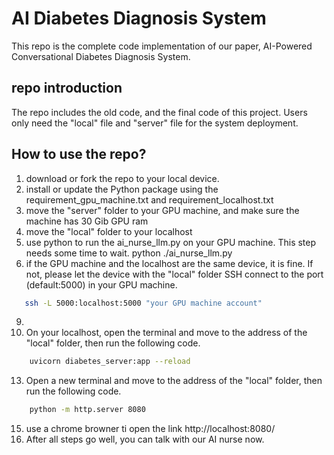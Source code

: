 # AI Diabetes Diagnosis System
This repo is the complete code implementation of our paper, AI-Powered Conversational Diabetes Diagnosis System.

## repo introduction
The repo includes the old code, and the final code of this project. Users only need the "local" file and "server" file for the system deployment.

## How to use the repo?
1. download or fork the repo to your local device.
2. install or update the Python package using the requirement_gpu_machine.txt and requirement_localhost.txt
3. move the "server" folder to your GPU machine, and make sure the machine has 30 Gib GPU ram
4. move the "local" folder to your localhost
5. use python to run the ai_nurse_llm.py on your GPU machine. This step needs some time to wait.
   python ./ai_nurse_llm.py
7. if the GPU machine and the localhost are the same device, it is fine. If not, please let the device with the "local" folder SSH connect to the port (default:5000) in your GPU machine.
```bash
   ssh -L 5000:localhost:5000 "your GPU machine account"
```

9. 
10. On your localhost, open the terminal and move to the address of the "local" folder, then run the following code.

```bash
    uvicorn diabetes_server:app --reload
```
13. Open a new terminal and move to the address of the "local" folder, then run the following code.
```bash
    python -m http.server 8080
```
15. use a chrome browner ti open the link http://localhost:8080/
16. After all steps go well, you can talk with our AI nurse now.
